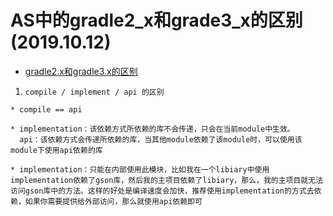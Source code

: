 # AS中的gradle2_x和grade3_x的区别 (2019.10.12)

* [gradle2.x和gradle3.x的区别](https://blog.csdn.net/yuzhiqiang_1993/article/details/78366985)

1. `compile / implement / api 的区别 `
```
* compile == api

* implementation：该依赖方式所依赖的库不会传递，只会在当前module中生效。
  api：该依赖方式会传递所依赖的库，当其他module依赖了该module时，可以使用该module下使用api依赖的库

* implementation：只能在内部使用此模块，比如我在一个libiary中使用implementation依赖了gson库，然后我的主项目依赖了libiary，那么，我的主项目就无法访问gson库中的方法。这样的好处是编译速度会加快，推荐使用implementation的方式去依赖，如果你需要提供给外部访问，那么就使用api依赖即可
 
```